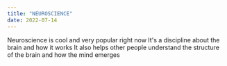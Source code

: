 ```yaml
---
title: "NEUROSCIENCE"
date: 2022-07-14
---
```

Neuroscience is cool and very popular right now
It's a discipline about the brain and how it works
It also helps other people understand the structure of the brain and how the mind emerges
